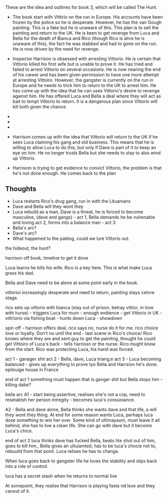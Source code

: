 These are the idea and outlines for book 3, which will be called The Hunt. 


- The book start with Vittirio on the run in Europe. His accounts have been frozen by the police so he is desperate. However, he has the van Gough painting. This is a fake but he is unaware of this. This plan is to sell the painting and return to the UK. He is keen to get revenge from Luca and Bella for the death of Bianca and Rico (though Rico is alive he is unaware of this), the fact he was stabbed and had to gone on the run. He is now driven by the need for revenge.
- Inspector Harrison is obsessed with arresting Vittorio. He is certain that Vittorio killed his first wife but is unable to prove it. He has tried and failed to arrest Vittorio on several occasions. He is now nearing the end of his career and has been given permission to have one more attempt at arresting Vittoiro. However, the gangster is currently on the run in Europe and he needs to trick him to return to the UK to arrest him. He has come up with the idea that he can uses Vittorio's desire to revenge against him. He has offered Luca and Bella a deal where they will act as bait to tempt Vittorio to return. It is a dangerous plan since Vittorio will kill both given the chance. 
-
- 
- 

- Harrison comes up with the idea that Vittorio will return to the UK if he sees Luca claiming his gang and old business. This means that he is willing to allow Luca to do this, but only if Dave is part of it to keep an eye on him. He no longer trusts Bella but she needs to stay to also wind up Vittorio. 
- Harrision is trying to get evidence to convict Vittorio, the problem is that he's not done enough. He comes back to the plan  




## Thoughts 

- Luca restarts Rico's drug gang, run in with the Lituanians
- Dave and Bella will they wont they
- Luca rebuild as a man, Dave is a threat, he is forced to become masculine, (dave and gangs) - act 1, Bella demands he be vulrenable and loving act 2, forms into a balance man - act 3
- Bella's arc?
- Dave's arc?
- What happened to the paiting, could we lure Vittorio out. 


the hideout, the hunt?

harrison off book, timeline to get it done



Luca learns he kills his wife. Rico is a key here. This is what make Luca grass his dad. 

Bella and Dave need to be alone at some point early in the book. 

vittorioi increasingly desperate and need to return, painting stays cetnre stage. 

rico sets up vittorio with bianca (stay out of prison, betray vittior, in love with hurse) - triggers Luca for mum - enough evdience - get Vittorio in UK - vittriorio via fishing boat - hunts down Luca - showdown 


spin off - harrison offers deal, rico says no, nurse do it for me. rico choice love or loyalty. Don't no until the end - last scene in Rico's choice/ 
Rico knows where they are and sent guy to get the painitng, thought he could get Vittoiro of Luca's back - tells harriosn or the nurse. Rico mught know from the start. Rico was protecting Luca, his hand was forced. 



act 1 - ganager shit
act 2 - Bella, dave, Luca triang;e
act 3 - Luca becoming balanced - gives up everything to prove tyo Bella and Harrsion he's done. epilouige house in France 


end of act 1 something must happen that is ganger shit but Bella stops him - killing dabe? 

bella arc
A1 - start being assertive, realises she's not a cop, need to resetablsh her person intregity - becomes luca's consuoiance. 

A2 - Bella and dave alone, Bella thinks she wants dave and that life, a will they wont they thing. At end for some reason wants Luca, perhaps luca dose something to win her over. Some kind of ultimayaum, must leave it all behind, she has to live a clean life. She can go with dave but it become Luca's chice. 

end of act 2 luca thinks dave has fucked Bella, beats hte shot out of him, goes to kill him., Bella gives an ultuiamted, has to be luca's chocie not to, rebuuild from that point. Luca relises he has to change. 

When luca goes back to gangster life he loves the stability and slips back into a role of control. 

luca has a secret stash when he returns to normal live

At somepoint, they realise that Harrison is playing fasta nd lsoe and they canout of it. 
